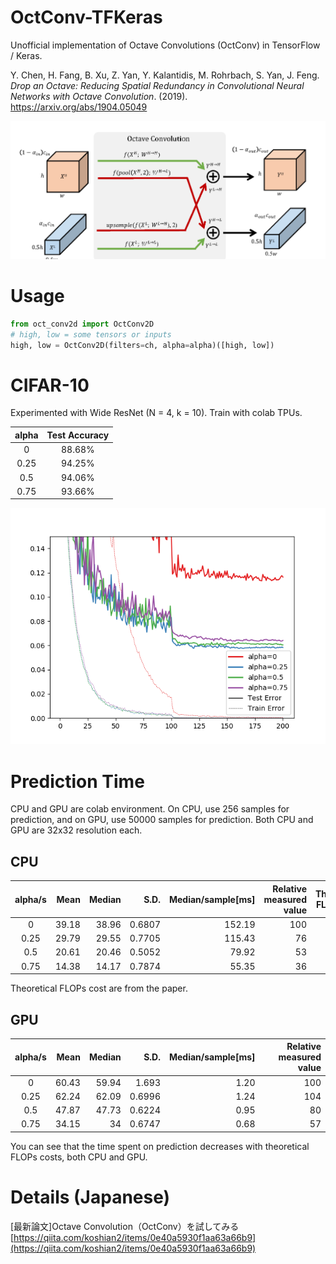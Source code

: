 # OctConv-TFKeras
Unofficial implementation of Octave Convolutions (OctConv) in TensorFlow / Keras.

Y. Chen, H. Fang, B. Xu, Z. Yan, Y. Kalantidis, M. Rohrbach, S. Yan, J. Feng. *Drop an Octave: Reducing Spatial Redundancy in Convolutional Neural Networks with Octave Convolution*. (2019). https://arxiv.org/abs/1904.05049

![](octconv_02.png)

# Usage
```python
from oct_conv2d import OctConv2D
# high, low = some tensors or inputs
high, low = OctConv2D(filters=ch, alpha=alpha)([high, low])
```

# CIFAR-10
Experimented with Wide ResNet (N = 4, k = 10). Train with colab TPUs.

| alpha | Test Accuracy |
|:-----:|:----------:|
|   0   |   88.68%   |
|  0.25 |   94.25%   |
|  0.5  |   94.06%   |
|  0.75 |   93.66%   |

![](octconv_06.png)

# Prediction Time
CPU and GPU are colab environment. On CPU, use 256 samples for prediction, and on GPU, use 50000 samples for prediction. Both CPU and GPU are 32x32 resolution each.

## CPU
| alpha/s | Mean | Median | S.D. | Median/sample[ms] | Relative measured value  | Theoretical FLOPs cost |
|:----:|-------:|-------:|---------:|---------------------:|-----------:|------------------:|
|   0  |  39.18 |  38.96 |   0.6807 |               152.19 |        100 |               100 |
| 0.25 |  29.79 |  29.55 |   0.7705 |               115.43 |         76 |                67 |
|  0.5 |  20.61 |  20.46 |   0.5052 |                79.92 |         53 |                44 |
| 0.75 |  14.38 |  14.17 |   0.7874 |                55.35 |         36 |                30 |

Theoretical FLOPs cost are from the paper.

## GPU
| alpha/s | Mean | Median | S.D. | Median/sample[ms] | Relative measured value |
|:----:|-------:|-------:|---------:|---------------------:|-----------:|
|   0  |  60.43 |  59.94 |    1.693 |                 1.20 |        100 |
| 0.25 |  62.24 |  62.09 |   0.6996 |                 1.24 |        104 |
|  0.5 |  47.87 |  47.73 |   0.6224 |                 0.95 |         80 |
| 0.75 |  34.15 |     34 |   0.6747 |                 0.68 |         57 |

You can see that the time spent on prediction decreases with theoretical FLOPs costs, both CPU and GPU.

# Details (Japanese)
[最新論文]Octave Convolution（OctConv）を試してみる  
[https://qiita.com/koshian2/items/0e40a5930f1aa63a66b9](https://qiita.com/koshian2/items/0e40a5930f1aa63a66b9)
